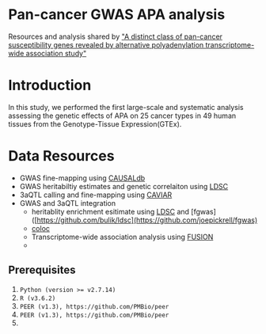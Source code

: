 # Pan-cancer GWAS APA analysis
Resources and analysis shared by ["A distinct class of pan-cancer susceptibility genes revealed by alternative polyadenylation transcriptome-wide association study"](https://medrxiv.org/cgi/content/short/2023.02.28.23286554v1)
# Introduction
In this study, we performed the first large-scale and systematic analysis assessing the genetic effects of APA on 25 cancer types in 49 human tissues from the Genotype-Tissue Expression(GTEx).
# Data Resources
* GWAS fine-mapping using [CAUSALdb](https://github.com/mulinlab/CAUSALdb-finemapping-pip)
* GWAS heritabiltiy estimates and genetic correlaiton using [LDSC](https://github.com/bulik/ldsc)
* 3aQTL calling and fine-mapping using [CAVIAR](https://github.com/fhormoz/caviar)
* GWAS and 3aQTL integration
  * heritablity enrichment esitimate using [LDSC](https://github.com/bulik/ldsc) and [fgwas]([https://github.com/bulik/ldsc](https://github.com/joepickrell/fgwas)
  * [coloc](https://github.com/chr1swallace/coloc)
  * Transcriptome-wide association analysis using [FUSION](http://gusevlab.org/projects/fusion/)
  * 

## Prerequisites
1. `Python (version >= v2.7.14)`
2. `R (v3.6.2)`
3. `PEER (v1.3), https://github.com/PMBio/peer`
4. `PEER (v1.3), https://github.com/PMBio/peer`
5.
